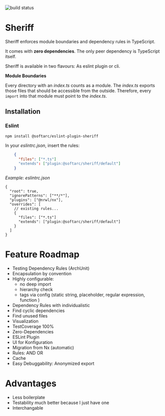 ![build status](https://github.com/rainerhahnekamp/sheriff/actions/workflows/build.yml/badge.svg)

# Sheriff

Sheriff enforces module boundaries and dependency rules in TypeScript.

It comes with **zero dependencies**. The only peer dependency is TypeScript itself.

Sheriff is available in two flavours: As eslint plugin or cli.

**Module Boundaries**

Every directory with an _index.ts_ counts as a module. The _index.ts_ exports
those files that should be accessible from the outside. Therefore, every `import`
into that module must point to the _index.ts_.

## Installation

### Eslint

```shell
npm install @softarc/eslint-plugin-sheriff
```

In your _eslintrc.json_, insert the rules:

```json
    {
      "files": ["*.ts"]
      "extends": ["plugin:@softarc/sheriff/default"]
    }
```

_Example: eslintrc.json_

```jsonc
{
  "root": true,
  "ignorePatterns": ["**/*"],
  "plugins": ["@nrwl/nx"],
  "overrides": [
    // existing rules...
    {
      "files": ["*.ts"]
      "extends": ["plugin:@softarc/sheriff/default"]
    }
  ]
}
```

# Feature Roadmap

- Testing Dependency Rules (ArchUnit)
- Encapsulation by convention
- Highly configurable:
  - no deep import
  - hierarchy check
  - tags via config (static string, placeholder, regular expression, function )
- Dependency Rules with individualistic
- Find cyclic dependencies
- Find unused files
- Visualization
- TestCoverage 100%
- Zero-Dependencies
- ESLint Plugin
- UI for Konfiguration
- Migration from Nx (automatic)
- Rules: AND OR
- Cache
- Easy Debuggability: Anonymized export

# Advantages

- Less boilerplate
- Testability much better because I just have one
- Interchangable
